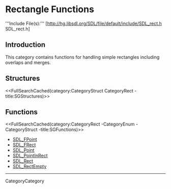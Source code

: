 
# Rectangle Functions

'''Include File(s):''' [http://hg.libsdl.org/SDL/file/default/include/SDL_rect.h SDL_rect.h]


## Introduction

This category contains functions for handling simple rectangles including overlaps and merges.

<!-- #Remove this line and the ## below to use this markup if it becomes relevant to this category -->
<!-- #== Enumerations == -->
<!-- #<<FullSearchCached(category:CategoryEnum CategoryRect -title:SGEnumerations)>> -->

## Structures
<<FullSearchCached(category:CategoryStruct CategoryRect -title:SGStructures)>>

## Functions
<<FullSearchCached(category:CategoryRect -CategoryEnum -CategoryStruct -title:SGFunctions)>>

<!-- BEGIN CATEGORY LIST -->
- [SDL_FPoint](SDL_FPoint)
- [SDL_FRect](SDL_FRect)
- [SDL_Point](SDL_Point)
- [SDL_PointInRect](SDL_PointInRect)
- [SDL_Rect](SDL_Rect)
- [SDL_RectEmpty](SDL_RectEmpty)
<!-- END CATEGORY LIST -->
----
CategoryCategory
